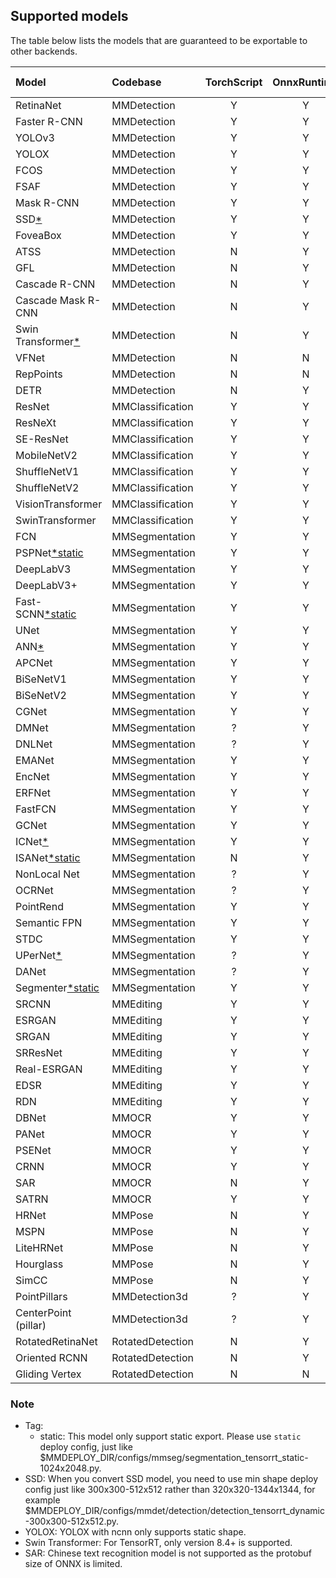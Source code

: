 ## Supported models

The table below lists the models that are guaranteed to be exportable to other backends.

| Model                       | Codebase         | TorchScript | OnnxRuntime | TensorRT | ncnn | PPLNN | OpenVINO | Ascend | RKNN |                                            Model config                                            |
| :-------------------------- | :--------------- | :---------: | :---------: | :------: | :--: | :---: | :------: | :----: | :--: | :------------------------------------------------------------------------------------------------: |
| RetinaNet                   | MMDetection      |      Y      |      Y      |    Y     |  Y   |   Y   |    Y     |   Y    |  Y   |           [config](https://github.com/open-mmlab/mmdetection/tree/3.x/configs/retinanet)           |
| Faster R-CNN                | MMDetection      |      Y      |      Y      |    Y     |  Y   |   Y   |    Y     |   Y    |  N   |          [config](https://github.com/open-mmlab/mmdetection/tree/3.x/configs/faster_rcnn)          |
| YOLOv3                      | MMDetection      |      Y      |      Y      |    Y     |  Y   |   N   |    Y     |   Y    |  Y   |             [config](https://github.com/open-mmlab/mmdetection/tree/3.x/configs/yolo)              |
| YOLOX                       | MMDetection      |      Y      |      Y      |    Y     |  Y   |   N   |    Y     |   N    |  Y   |             [config](https://github.com/open-mmlab/mmdetection/tree/3.x/configs/yolox)             |
| FCOS                        | MMDetection      |      Y      |      Y      |    Y     |  Y   |   N   |    Y     |   N    |  N   |             [config](https://github.com/open-mmlab/mmdetection/tree/3.x/configs/fcos)              |
| FSAF                        | MMDetection      |      Y      |      Y      |    Y     |  Y   |   Y   |    Y     |   N    |  Y   |             [config](https://github.com/open-mmlab/mmdetection/tree/3.x/configs/fsaf)              |
| Mask R-CNN                  | MMDetection      |      Y      |      Y      |    Y     |  N   |   N   |    Y     |   N    |  N   |           [config](https://github.com/open-mmlab/mmdetection/tree/3.x/configs/mask_rcnn)           |
| SSD[\*](#note)              | MMDetection      |      Y      |      Y      |    Y     |  Y   |   N   |    Y     |   N    |  Y   |              [config](https://github.com/open-mmlab/mmdetection/tree/3.x/configs/ssd)              |
| FoveaBox                    | MMDetection      |      Y      |      Y      |    N     |  N   |   N   |    Y     |   N    |  N   |           [config](https://github.com/open-mmlab/mmdetection/tree/3.x/configs/foveabox)            |
| ATSS                        | MMDetection      |      N      |      Y      |    Y     |  N   |   N   |    Y     |   N    |  N   |             [config](https://github.com/open-mmlab/mmdetection/tree/3.x/configs/atss)              |
| GFL                         | MMDetection      |      N      |      Y      |    Y     |  N   |   ?   |    Y     |   N    |  N   |              [config](https://github.com/open-mmlab/mmdetection/tree/3.x/configs/gfl)              |
| Cascade R-CNN               | MMDetection      |      N      |      Y      |    Y     |  N   |   Y   |    Y     |   N    |  N   |         [config](https://github.com/open-mmlab/mmdetection/tree/3.x/configs/cascade_rcnn)          |
| Cascade Mask R-CNN          | MMDetection      |      N      |      Y      |    Y     |  N   |   N   |    Y     |   N    |  N   |         [config](https://github.com/open-mmlab/mmdetection/tree/3.x/configs/cascade_rcnn)          |
| Swin Transformer[\*](#note) | MMDetection      |      N      |      Y      |    Y     |  N   |   N   |    N     |   N    |  N   |             [config](https://github.com/open-mmlab/mmdetection/tree/3.x/configs/swin)              |
| VFNet                       | MMDetection      |      N      |      N      |    N     |  N   |   N   |    Y     |   N    |  N   |             [config](https://github.com/open-mmlab/mmdetection/tree/3.x/configs/vfnet)             |
| RepPoints                   | MMDetection      |      N      |      N      |    Y     |  N   |   ?   |    Y     |   N    |  N   |           [config](https://github.com/open-mmlab/mmdetection/tree/3.x/configs/reppoints)           |
| DETR                        | MMDetection      |      N      |      Y      |    Y     |  N   |   ?   |    N     |   N    |  N   |             [config](https://github.com/open-mmlab/mmdetection/tree/3.x/configs/detr)              |
| ResNet                      | MMClassification |      Y      |      Y      |    Y     |  Y   |   Y   |    Y     |   Y    |  Y   |          [config](https://github.com/open-mmlab/mmclassification/tree/1.x/configs/resnet)          |
| ResNeXt                     | MMClassification |      Y      |      Y      |    Y     |  Y   |   Y   |    Y     |   Y    |  Y   |         [config](https://github.com/open-mmlab/mmclassification/tree/1.x/configs/resnext)          |
| SE-ResNet                   | MMClassification |      Y      |      Y      |    Y     |  Y   |   Y   |    Y     |   Y    |  Y   |         [config](https://github.com/open-mmlab/mmclassification/tree/1.x/configs/seresnet)         |
| MobileNetV2                 | MMClassification |      Y      |      Y      |    Y     |  Y   |   Y   |    Y     |   Y    |  Y   |       [config](https://github.com/open-mmlab/mmclassification/tree/1.x/configs/mobilenet_v2)       |
| ShuffleNetV1                | MMClassification |      Y      |      Y      |    Y     |  Y   |   Y   |    Y     |   Y    |  Y   |      [config](https://github.com/open-mmlab/mmclassification/tree/1.x/configs/shufflenet_v1)       |
| ShuffleNetV2                | MMClassification |      Y      |      Y      |    Y     |  Y   |   Y   |    Y     |   Y    |  Y   |      [config](https://github.com/open-mmlab/mmclassification/tree/1.x/configs/shufflenet_v2)       |
| VisionTransformer           | MMClassification |      Y      |      Y      |    Y     |  Y   |   ?   |    Y     |   Y    |  N   |    [config](https://github.com/open-mmlab/mmclassification/tree/1.x/configs/vision_transformer)    |
| SwinTransformer             | MMClassification |      Y      |      Y      |    Y     |  N   |   ?   |    N     |   ?    |  N   |     [config](https://github.com/open-mmlab/mmclassification/tree/1.x/configs/swin_transformer)     |
| FCN                         | MMSegmentation   |      Y      |      Y      |    Y     |  Y   |   Y   |    Y     |   Y    |  Y   |            [config](https://github.com/open-mmlab/mmsegmentation/tree/1.x/configs/fcn)             |
| PSPNet[\*static](#note)     | MMSegmentation   |      Y      |      Y      |    Y     |  Y   |   Y   |    Y     |   Y    |  Y   |           [config](https://github.com/open-mmlab/mmsegmentation/tree/1.x/configs/pspnet)           |
| DeepLabV3                   | MMSegmentation   |      Y      |      Y      |    Y     |  Y   |   Y   |    Y     |   Y    |  N   |         [config](https://github.com/open-mmlab/mmsegmentation/tree/1.x/configs/deeplabv3)          |
| DeepLabV3+                  | MMSegmentation   |      Y      |      Y      |    Y     |  Y   |   Y   |    Y     |   Y    |  N   |       [config](https://github.com/open-mmlab/mmsegmentation/tree/1.x/configs/deeplabv3plus)        |
| Fast-SCNN[\*static](#note)  | MMSegmentation   |      Y      |      Y      |    Y     |  N   |   Y   |    Y     |   N    |  Y   |          [config](https://github.com/open-mmlab/mmsegmentation/tree/1.x/configs/fastscnn)          |
| UNet                        | MMSegmentation   |      Y      |      Y      |    Y     |  Y   |   Y   |    Y     |   Y    |  Y   |            [config](https://github.com/open-mmlab/mmsegmentation/tree/1.x/configs/unet)            |
| ANN[\*](#note)              | MMSegmentation   |      Y      |      Y      |    Y     |  N   |   N   |    N     |   N    |  N   |            [config](https://github.com/open-mmlab/mmsegmentation/tree/1.x/configs/ann)             |
| APCNet                      | MMSegmentation   |      Y      |      Y      |    Y     |  Y   |   N   |    N     |   N    |  Y   |           [config](https://github.com/open-mmlab/mmsegmentation/tree/1.x/configs/apcnet)           |
| BiSeNetV1                   | MMSegmentation   |      Y      |      Y      |    Y     |  Y   |   N   |    Y     |   N    |  Y   |         [config](https://github.com/open-mmlab/mmsegmentation/tree/1.x/configs/bisenetv1)          |
| BiSeNetV2                   | MMSegmentation   |      Y      |      Y      |    Y     |  Y   |   N   |    Y     |   N    |  N   |         [config](https://github.com/open-mmlab/mmsegmentation/tree/1.x/configs/bisenetv2)          |
| CGNet                       | MMSegmentation   |      Y      |      Y      |    Y     |  Y   |   N   |    Y     |   N    |  Y   |           [config](https://github.com/open-mmlab/mmsegmentation/tree/1.x/configs/cgnet)            |
| DMNet                       | MMSegmentation   |      ?      |      Y      |    N     |  N   |   N   |    N     |   N    |  N   |           [config](https://github.com/open-mmlab/mmsegmentation/tree/1.x/configs/dmnet)            |
| DNLNet                      | MMSegmentation   |      ?      |      Y      |    Y     |  Y   |   N   |    Y     |   N    |  N   |           [config](https://github.com/open-mmlab/mmsegmentation/tree/1.x/configs/dnlnet)           |
| EMANet                      | MMSegmentation   |      Y      |      Y      |    Y     |  N   |   N   |    Y     |   N    |  N   |           [config](https://github.com/open-mmlab/mmsegmentation/tree/1.x/configs/emanet)           |
| EncNet                      | MMSegmentation   |      Y      |      Y      |    Y     |  N   |   N   |    Y     |   N    |  N   |           [config](https://github.com/open-mmlab/mmsegmentation/tree/1.x/configs/encnet)           |
| ERFNet                      | MMSegmentation   |      Y      |      Y      |    Y     |  Y   |   N   |    Y     |   N    |  Y   |           [config](https://github.com/open-mmlab/mmsegmentation/tree/1.x/configs/erfnet)           |
| FastFCN                     | MMSegmentation   |      Y      |      Y      |    Y     |  Y   |   N   |    Y     |   N    |  N   |          [config](https://github.com/open-mmlab/mmsegmentation/tree/1.x/configs/fastfcn)           |
| GCNet                       | MMSegmentation   |      Y      |      Y      |    Y     |  N   |   N   |    N     |   N    |  N   |           [config](https://github.com/open-mmlab/mmsegmentation/tree/1.x/configs/gcnet)            |
| ICNet[\*](#note)            | MMSegmentation   |      Y      |      Y      |    Y     |  N   |   N   |    Y     |   N    |  N   |           [config](https://github.com/open-mmlab/mmsegmentation/tree/1.x/configs/icnet)            |
| ISANet[\*static](#note)     | MMSegmentation   |      N      |      Y      |    Y     |  N   |   N   |    Y     |   N    |  Y   |           [config](https://github.com/open-mmlab/mmsegmentation/tree/1.x/configs/isanet)           |
| NonLocal Net                | MMSegmentation   |      ?      |      Y      |    Y     |  Y   |   N   |    Y     |   N    |  N   |        [config](https://github.com/open-mmlab/mmsegmentation/tree/1.x/configs/nonlocal_net)        |
| OCRNet                      | MMSegmentation   |      ?      |      Y      |    Y     |  Y   |   N   |    Y     |   N    |  Y   |           [config](https://github.com/open-mmlab/mmsegmentation/tree/1.x/configs/ocrnet)           |
| PointRend                   | MMSegmentation   |      Y      |      Y      |    Y     |  N   |   N   |    Y     |   N    |  N   |         [config](https://github.com/open-mmlab/mmsegmentation/tree/1.x/configs/point_rend)         |
| Semantic FPN                | MMSegmentation   |      Y      |      Y      |    Y     |  Y   |   N   |    Y     |   N    |  Y   |          [config](https://github.com/open-mmlab/mmsegmentation/tree/1.x/configs/sem_fpn)           |
| STDC                        | MMSegmentation   |      Y      |      Y      |    Y     |  Y   |   N   |    Y     |   N    |  Y   |            [config](https://github.com/open-mmlab/mmsegmentation/tree/1.x/configs/stdc)            |
| UPerNet[\*](#note)          | MMSegmentation   |      ?      |      Y      |    Y     |  N   |   N   |    N     |   N    |  Y   |          [config](https://github.com/open-mmlab/mmsegmentation/tree/1.x/configs/upernet)           |
| DANet                       | MMSegmentation   |      ?      |      Y      |    Y     |  N   |   N   |    N     |   N    |  N   |           [config](https://github.com/open-mmlab/mmsegmentation/tree/1.x/configs/danet)            |
| Segmenter[\*static](#note)  | MMSegmentation   |      Y      |      Y      |    Y     |  Y   |   N   |    Y     |   N    |  N   |         [config](https://github.com/open-mmlab/mmsegmentation/tree/1.x/configs/segmenter)          |
| SRCNN                       | MMEditing        |      Y      |      Y      |    Y     |  Y   |   Y   |    Y     |   N    |  N   |              [config](https://github.com/open-mmlab/mmediting/tree/1.x/configs/srcnn)              |
| ESRGAN                      | MMEditing        |      Y      |      Y      |    Y     |  Y   |   Y   |    Y     |   N    |  N   |             [config](https://github.com/open-mmlab/mmediting/tree/1.x/configs/esrgan)              |
| SRGAN                       | MMEditing        |      Y      |      Y      |    Y     |  Y   |   Y   |    Y     |   N    |  N   |         [config](https://github.com/open-mmlab/mmediting/tree/1.x/configs/srresnet_srgan)          |
| SRResNet                    | MMEditing        |      Y      |      Y      |    Y     |  Y   |   Y   |    Y     |   N    |  N   |         [config](https://github.com/open-mmlab/mmediting/tree/1.x/configs/srresnet_srgan)          |
| Real-ESRGAN                 | MMEditing        |      Y      |      Y      |    Y     |  Y   |   Y   |    Y     |   N    |  N   |           [config](https://github.com/open-mmlab/mmediting/tree/1.x/configs/real_esrgan)           |
| EDSR                        | MMEditing        |      Y      |      Y      |    Y     |  Y   |   N   |    Y     |   N    |  N   |              [config](https://github.com/open-mmlab/mmediting/tree/1.x/configs/edsr)               |
| RDN                         | MMEditing        |      Y      |      Y      |    Y     |  Y   |   Y   |    Y     |   N    |  N   |               [config](https://github.com/open-mmlab/mmediting/tree/1.x/configs/rdn)               |
| DBNet                       | MMOCR            |      Y      |      Y      |    Y     |  Y   |   Y   |    Y     |   Y    |  N   |            [config](https://github.com/open-mmlab/mmocr/blob/1.x/configs/textdet/dbnet)            |
| PANet                       | MMOCR            |      Y      |      Y      |    Y     |  Y   |   ?   |    Y     |   Y    |  N   |            [config](https://github.com/open-mmlab/mmocr/blob/1.x/configs/textdet/panet)            |
| PSENet                      | MMOCR            |      Y      |      Y      |    Y     |  Y   |   ?   |    Y     |   Y    |  N   |           [config](https://github.com/open-mmlab/mmocr/blob/1.x/configs/textdet/psenet)            |
| CRNN                        | MMOCR            |      Y      |      Y      |    Y     |  Y   |   Y   |    N     |   N    |  N   |           [config](https://github.com/open-mmlab/mmocr/blob/1.x/configs/textrecog/crnn)            |
| SAR                         | MMOCR            |      N      |      Y      |    N     |  N   |   N   |    N     |   N    |  N   |            [config](https://github.com/open-mmlab/mmocr/blob/1.x/configs/textrecog/sar)            |
| SATRN                       | MMOCR            |      Y      |      Y      |    Y     |  N   |   N   |    N     |   N    |  N   |           [config](https://github.com/open-mmlab/mmocr/blob/1.x/configs/textrecog/satrn)           |
| HRNet                       | MMPose           |      N      |      Y      |    Y     |  Y   |   N   |    Y     |   N    |  N   |   [config](https://mmpose.readthedocs.io/en/1.x/model_zoo_papers/backbones.html#hrnet-cvpr-2019)   |
| MSPN                        | MMPose           |      N      |      Y      |    Y     |  Y   |   N   |    Y     |   N    |  N   |   [config](https://mmpose.readthedocs.io/en/1.x/model_zoo_papers/backbones.html#mspn-arxiv-2019)   |
| LiteHRNet                   | MMPose           |      N      |      Y      |    Y     |  N   |   N   |    Y     |   N    |  N   | [config](https://mmpose.readthedocs.io/en/1.x/model_zoo_papers/backbones.html#litehrnet-cvpr-2021) |
| Hourglass                   | MMPose           |      N      |      Y      |    Y     |  Y   |   N   |    Y     |   N    |  N   | [config](https://mmpose.readthedocs.io/en/1.x/model_zoo_papers/backbones.html#hourglass-eccv-2016) |
| SimCC                       | MMPose           |      N      |      Y      |    Y     |  Y   |   N   |    N     |   N    |  N   |  [config](https://mmpose.readthedocs.io/en/1.x/model_zoo_papers/algorithms.html#simcc-eccv-2022)   |
| PointPillars                | MMDetection3d    |      ?      |      Y      |    Y     |  N   |   N   |    Y     |   N    |  N   |      [config](https://github.com/open-mmlab/mmdetection3d/tree/dev-1.x/configs/pointpillars)       |
| CenterPoint (pillar)        | MMDetection3d    |      ?      |      Y      |    Y     |  N   |   N   |    Y     |   N    |  N   |       [config](https://github.com/open-mmlab/mmdetection3d/tree/dev-1.x/configs/centerpoint)       |
| RotatedRetinaNet            | RotatedDetection |      N      |      Y      |    Y     |  N   |   N   |    N     |   N    |  N   |   [config](https://github.com/open-mmlab/mmrotate/blob/1.x/configs/rotated_retinanet/README.md)    |
| Oriented RCNN               | RotatedDetection |      N      |      Y      |    Y     |  N   |   N   |    N     |   N    |  N   |     [config](https://github.com/open-mmlab/mmrotate/blob/1.x/configs/oriented_rcnn/README.md)      |
| Gliding Vertex              | RotatedDetection |      N      |      N      |    Y     |  N   |   N   |    N     |   N    |  N   |     [config](https://github.com/open-mmlab/mmrotate/blob/1.x/configs/gliding_vertex/README.md)     |

### Note

- Tag:
  - static: This model only support static export. Please use `static` deploy config, just like $MMDEPLOY_DIR/configs/mmseg/segmentation_tensorrt_static-1024x2048.py.
- SSD: When you convert SSD model, you need to use min shape deploy config just like 300x300-512x512 rather than 320x320-1344x1344, for example $MMDEPLOY_DIR/configs/mmdet/detection/detection_tensorrt_dynamic-300x300-512x512.py.
- YOLOX: YOLOX with ncnn only supports static shape.
- Swin Transformer: For TensorRT, only version 8.4+ is supported.
- SAR: Chinese text recognition model is not supported as the protobuf size of ONNX is limited.
